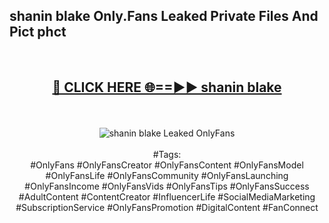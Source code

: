 <h2>shanin blake Only.Fans Leaked Private Files And Pict phct</h2>
<br>
<div align="center">
<h2><a href="https://mediafiles.top/shanin_blake" rel="nofollow">🔴 CLICK HERE 🌐==►► shanin blake</a></h2>
<br>
<br>
<a href="https://mediafiles.top/shanin_blake" rel="nofollow" data-target="animated-image.originalLink"><img src="https://i.ibb.co.com/WyWwxjT/player-gif2.gif" alt="shanin blake Leaked OnlyFans" style="max-width: 100%; display: inline-block;" data-target="animated-image.originalImage"></a>
<br><br>
#Tags:
<br>
#OnlyFans #OnlyFansCreator #OnlyFansContent #OnlyFansModel #OnlyFansLife #OnlyFansCommunity #OnlyFansLaunching #OnlyFansIncome #OnlyFansVids #OnlyFansTips #OnlyFansSuccess #AdultContent #ContentCreator #InfluencerLife #SocialMediaMarketing #SubscriptionService #OnlyFansPromotion #DigitalContent #FanConnect
</div>
<br>